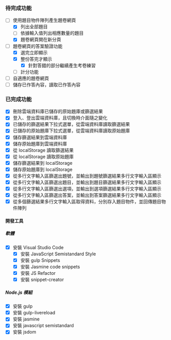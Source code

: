 ### 待完成功能

- [ ] 使用題目物件陣列產生題卷網頁
    - [x] 列出全部題目
    - [ ] 依據輸入值列出相應數量的題目
    - [x] 題卷網頁開在新分頁
- [ ] 題卷網頁的答案驗證功能
    - [x] 選完立即顯示
    - [x] 整份答完才顯示
        - [x] 針對答錯的部分繼續產生考卷練習
    - [ ] 計分功能
- [ ] 自適應的題卷網頁
- [ ] 儲存已作答內容，讀取已作答內容

### 已完成功能
- [x] 刪除雲端資料庫已儲存的原始題庫或篩選結果
- [x] 登入、登出雲端資料庫，且切換時介面隨之變化
- [x] 已儲存的篩選結果下拉式選單，從雲端資料庫讀取篩選結果
- [x] 已儲存的原始題庫下拉式選單，從雲端資料庫讀取原始題庫
- [x] 儲存篩選結果到雲端資料庫
- [x] 儲存原始題庫到雲端資料庫
- [x] 從 localStorage 讀取篩選結果
- [x] 從 localStorage 讀取原始題庫
- [x] 儲存篩選結果到 localStorage
- [x] 儲存原始題庫到 localStorage
- [x] 從多行文字輸入區篩選出題號，並輸出到題號篩選結果多行文字輸入區顯示
- [x] 從多行文字輸入區篩選出題目，並輸出到題目篩選結果多行文字輸入區顯示
- [x] 從多行文字輸入區篩選出選項，並輸出到選項篩選結果多行文字輸入區顯示
- [x] 從多行文字輸入區篩選出答案，並輸出到答案篩選結果多行文字輸入區顯示
- [x] 從多個篩選結果多行文字輸入區取得資料，分別存入題目物件，並回傳題目物件陣列

#### 開發工具

##### 軟體

- [x] 安裝 Visual Studio Code
    - [x] 安裝 JavaScript Semistandard Style
    - [x] 安裝 gulp Snippets
    - [x] 安裝 Jasmine code snippets
    - [x] 安裝 JS Refactor
    - [x] 安裝 snippet-creator

##### Node.js 模組

- [x] 安裝 gulp
- [x] 安裝 gulp-livereload
- [x] 安裝 jasmine
- [x] 安裝 javascript semistandard
- [x] 安裝 jsdom